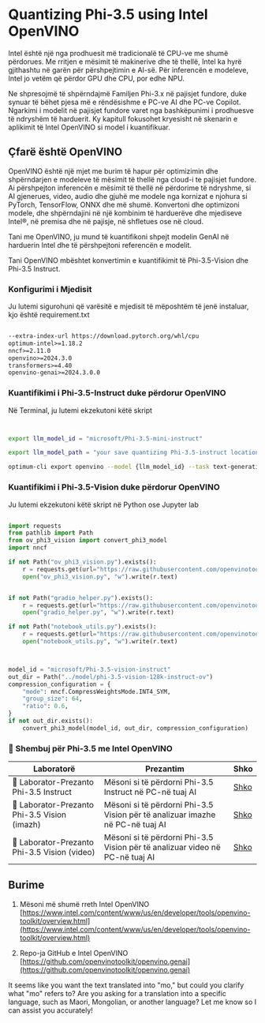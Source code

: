 <!--
CO_OP_TRANSLATOR_METADATA:
{
  "original_hash": "8f766ec7e68d97f6009b58794b471d66",
  "translation_date": "2025-04-04T12:13:37+00:00",
  "source_file": "md\\01.Introduction\\04\\UsingIntelOpenVINOQuantifyingPhi.md",
  "language_code": "mo"
}
-->
# **Quantizing Phi-3.5 using Intel OpenVINO**

Intel është një nga prodhuesit më tradicionalë të CPU-ve me shumë përdorues. Me rritjen e mësimit të makinerive dhe të thellë, Intel ka hyrë gjithashtu në garën për përshpejtimin e AI-së. Për inferencën e modeleve, Intel jo vetëm që përdor GPU dhe CPU, por edhe NPU.

Ne shpresojmë të shpërndajmë Familjen Phi-3.x në pajisjet fundore, duke synuar të bëhet pjesa më e rëndësishme e PC-ve AI dhe PC-ve Copilot. Ngarkimi i modelit në pajisjet fundore varet nga bashkëpunimi i prodhuesve të ndryshëm të harduerit. Ky kapitull fokusohet kryesisht në skenarin e aplikimit të Intel OpenVINO si model i kuantifikuar.

## **Çfarë është OpenVINO**

OpenVINO është një mjet me burim të hapur për optimizimin dhe shpërndarjen e modeleve të mësimit të thellë nga cloud-i te pajisjet fundore. Ai përshpejton inferencën e mësimit të thellë në përdorime të ndryshme, si AI gjenerues, video, audio dhe gjuhë me modele nga kornizat e njohura si PyTorch, TensorFlow, ONNX dhe më shumë. Konvertoni dhe optimizoni modele, dhe shpërndajini në një kombinim të harduerëve dhe mjediseve Intel®, në premisa dhe në pajisje, në shfletues ose në cloud.

Tani me OpenVINO, ju mund të kuantifikoni shpejt modelin GenAI në harduerin Intel dhe të përshpejtoni referencën e modelit.

Tani OpenVINO mbështet konvertimin e kuantifikimit të Phi-3.5-Vision dhe Phi-3.5 Instruct.

### **Konfigurimi i Mjedisit**

Ju lutemi sigurohuni që varësitë e mjedisit të mëposhtëm të jenë instaluar, kjo është requirement.txt 

```txt

--extra-index-url https://download.pytorch.org/whl/cpu
optimum-intel>=1.18.2
nncf>=2.11.0
openvino>=2024.3.0
transformers>=4.40
openvino-genai>=2024.3.0.0

```

### **Kuantifikimi i Phi-3.5-Instruct duke përdorur OpenVINO**

Në Terminal, ju lutemi ekzekutoni këtë skript

```bash


export llm_model_id = "microsoft/Phi-3.5-mini-instruct"

export llm_model_path = "your save quantizing Phi-3.5-instruct location"

optimum-cli export openvino --model {llm_model_id} --task text-generation-with-past --weight-format int4 --group-size 128 --ratio 0.6  --sym  --trust-remote-code {llm_model_path}


```

### **Kuantifikimi i Phi-3.5-Vision duke përdorur OpenVINO**

Ju lutemi ekzekutoni këtë skript në Python ose Jupyter lab

```python

import requests
from pathlib import Path
from ov_phi3_vision import convert_phi3_model
import nncf

if not Path("ov_phi3_vision.py").exists():
    r = requests.get(url="https://raw.githubusercontent.com/openvinotoolkit/openvino_notebooks/latest/notebooks/phi-3-vision/ov_phi3_vision.py")
    open("ov_phi3_vision.py", "w").write(r.text)


if not Path("gradio_helper.py").exists():
    r = requests.get(url="https://raw.githubusercontent.com/openvinotoolkit/openvino_notebooks/latest/notebooks/phi-3-vision/gradio_helper.py")
    open("gradio_helper.py", "w").write(r.text)

if not Path("notebook_utils.py").exists():
    r = requests.get(url="https://raw.githubusercontent.com/openvinotoolkit/openvino_notebooks/latest/utils/notebook_utils.py")
    open("notebook_utils.py", "w").write(r.text)



model_id = "microsoft/Phi-3.5-vision-instruct"
out_dir = Path("../model/phi-3.5-vision-128k-instruct-ov")
compression_configuration = {
    "mode": nncf.CompressWeightsMode.INT4_SYM,
    "group_size": 64,
    "ratio": 0.6,
}
if not out_dir.exists():
    convert_phi3_model(model_id, out_dir, compression_configuration)

```

### **🤖 Shembuj për Phi-3.5 me Intel OpenVINO**

| Laboratorë    | Prezantim | Shko |
| -------- | ------- |  ------- |
| 🚀 Laborator-Prezanto Phi-3.5 Instruct  | Mësoni si të përdorni Phi-3.5 Instruct në PC-në tuaj AI    |  [Shko](../../../../../code/09.UpdateSamples/Aug/intel-phi35-instruct-zh.ipynb)    |
| 🚀 Laborator-Prezanto Phi-3.5 Vision (imazh) | Mësoni si të përdorni Phi-3.5 Vision për të analizuar imazhe në PC-në tuaj AI      |  [Shko](../../../../../code/09.UpdateSamples/Aug/intel-phi35-vision-img.ipynb)    |
| 🚀 Laborator-Prezanto Phi-3.5 Vision (video)   | Mësoni si të përdorni Phi-3.5 Vision për të analizuar video në PC-në tuaj AI    |  [Shko](../../../../../code/09.UpdateSamples/Aug/intel-phi35-vision-video.ipynb)    |

## **Burime**

1. Mësoni më shumë rreth Intel OpenVINO [https://www.intel.com/content/www/us/en/developer/tools/openvino-toolkit/overview.html](https://www.intel.com/content/www/us/en/developer/tools/openvino-toolkit/overview.html)

2. Repo-ja GitHub e Intel OpenVINO [https://github.com/openvinotoolkit/openvino.genai](https://github.com/openvinotoolkit/openvino.genai)

It seems like you want the text translated into "mo," but could you clarify what "mo" refers to? Are you asking for a translation into a specific language, such as Maori, Mongolian, or another language? Let me know so I can assist you accurately!